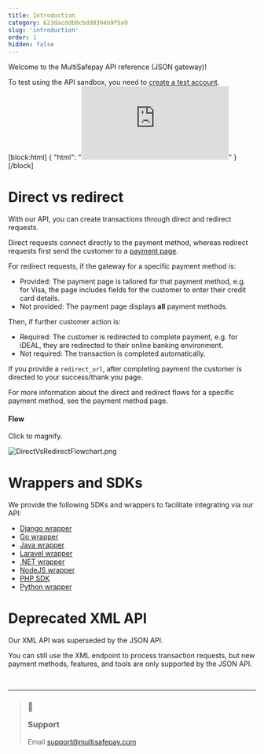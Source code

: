 ```yaml
---
title: Introduction
category: 623dacddb0cbdd0394b9f5a9
slug: 'introduction'
order: 1
hidden: false
---
```


Welcome to the MultiSafepay API reference (JSON gateway)!

To test using the API sandbox, you need to [create a test account](/docs/create-account/).
[block:html]
{
  "html": "<iframe width="300" src="https://www.youtube.com/embed/hH6zdzN9BRs" title="API reference video tour" frameborder="0" allow="accelerometer; autoplay; clipboard-write; encrypted-media; gyroscope; picture-in-picture" allowfullscreen></iframe>"
}
[/block]


# Direct vs redirect

With our API, you can create transactions through direct and redirect requests.

Direct requests connect directly to the payment method, whereas redirect requests first send the customer to a [payment page](/docs/payment-pages/).

For redirect requests, if the gateway for a specific payment method is:

- Provided: The payment page is tailored for that payment method, e.g. for Visa, the page includes fields for the customer to enter their credit card details. 
- Not provided: The payment page displays **all** payment methods.

Then, if further customer action is:

- Required: The customer is redirected to complete payment, e.g. for iDEAL, they are redirected to their online banking environment. 
- Not required: The transaction is completed automatically. 

If you provide a `redirect_url`, after completing payment the customer is directed to your success/thank you page.

For more information about the direct and redirect flows for a specific payment method, see the payment method page.

#### Flow

Click to magnify.

![](https://files.readme.io/c702a54-DirectVsRedirectFlowchart.png "DirectVsRedirectFlowchart.png")

# Wrappers and SDKs

We provide the following SDKs and wrappers to facilitate integrating via our API:

- <a href="https://github.com/edoburu/django-multisafepay" target="_blank">Django wrapper</a> <i class="fa fa-external-link" style="font-size:12px;color:#8b929e"></i>
- <a href="https://github.com/kurt-stolle/go-multisafepay" target="_blank">Go wrapper</a> <i class="fa fa-external-link" style="font-size:12px;color:#8b929e"></i>
- <a href="https://github.com/MultiSafepay/Java" target="_blank">Java wrapper</a> <i class="fa fa-external-link" style="font-size:12px;color:#8b929e"></i>
- <a href="https://github.com/MultiSafepay/laravel-api" target="_blank">Laravel wrapper</a> <i class="fa fa-external-link" style="font-size:12px;color:#8b929e"></i>
- <a href="https://github.com/MultiSafepay/.Net" target="_blank">.NET wrapper</a> <i class="fa fa-external-link" style="font-size:12px;color:#8b929e"></i>
- <a href="https://github.com/MultiSafepay/multisafepay-node-wrapper" target="_blank">NodeJS wrapper</a> <i class="fa fa-external-link" style="font-size:12px;color:#8b929e"></i>
- <a href="https://github.com/MultiSafepay/php-sdk" target="_blank">PHP SDK</a> <i class="fa fa-external-link" style="font-size:12px;color:#8b929e"></i>
- <a href="https://github.com/MultiSafepay/multisafepay-python-wrapper" target="_blank">Python wrapper</a> <i class="fa fa-external-link" style="font-size:12px;color:#8b929e"></i>

# Deprecated XML API

Our XML API was superseded by the JSON API.

You can still use the XML endpoint to process transaction requests, but new payment methods, features, and tools are only supported by the JSON API.

<br>

---

<blockquote class="callout callout_info">
    <h3 class="callout-heading false">
        <span class="callout-icon">💬</span>
        <p>Support</p>
    </h3>
    <p>Email <a href="mailto:support@multisafepay.com">support@multisafepay.com</a></p>
</blockquote>
